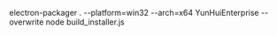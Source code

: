 electron-packager . --platform=win32 --arch=x64 YunHuiEnterprise --overwrite
node build_installer.js
